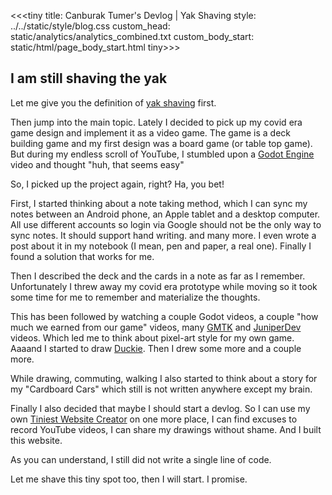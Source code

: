 <<<tiny
title: Canburak Tumer's Devlog | Yak Shaving
style: ../../static/style/blog.css
custom_head: static/analytics/analytics_combined.txt
custom_body_start: static/html/page_body_start.html
tiny>>>

## I am still shaving the yak

Let me give you the definition of [yak shaving](https://en.wiktionary.org/wiki/yak_shaving) first.

Then jump into the main topic. Lately I decided to pick up my covid era game design and implement it as a video game. The game is a deck building game and my first design was a board game (or table top game). But during my endless scroll of YouTube, I stumbled upon a [Godot Engine](https://godotengine.org/) video and thought "huh, that seems easy"

So, I picked up the project again, right? Ha, you bet!

First, I started thinking about a note taking method, which I can sync my notes between an Android phone, an Apple tablet and a desktop computer. All use different accounts so login via Google should not be the only way to sync notes. It should support hand writing. and many more. I even wrote a post about it in my notebook (I mean, pen and paper, a real one). Finally I found a solution that works for me.

Then I described the deck and the cards in a note as far as I remember. Unfortunately I threw away my covid era prototype while moving so it took some time for me to remember and materialize the thoughts.

This has been followed by watching a couple Godot videos, a couple "how much we earned from our game" videos, many [GMTK](www.youtube.com/@GMTK) and [JuniperDev](https://www.youtube.com/@JuniperDev) videos. Which led me to think about pixel-art style for my own game. Aaaand I started to draw [Duckie](../art/duckie.html). Then I drew some more and a couple more.

While drawing, commuting, walking I also started to think about a story for my "Cardboard Cars" which still is not written anywhere except my brain.

Finally I also decided that maybe I should start a devlog. So I can use my own [Tiniest Website Creator](https://github.com/CanburakTumer/tiniest_static_website) on one more place, I can find excuses to record YouTube videos, I can share my drawings without shame. And I built this website.

As you can understand, I still did not write a single line of code.

Let me shave this tiny spot too, then I will start. I promise.